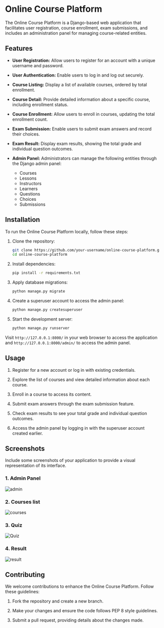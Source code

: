 # Online Course Platform

The Online Course Platform is a Django-based web application that facilitates user registration, course enrollment, exam submissions, and includes an administration panel for managing course-related entities.

## Features

- **User Registration:** Allow users to register for an account with a unique username and password.

- **User Authentication:** Enable users to log in and log out securely.

- **Course Listing:** Display a list of available courses, ordered by total enrollment.

- **Course Detail:** Provide detailed information about a specific course, including enrollment status.

- **Course Enrollment:** Allow users to enroll in courses, updating the total enrollment count.

- **Exam Submission:** Enable users to submit exam answers and record their choices.

- **Exam Result:** Display exam results, showing the total grade and individual question outcomes.

- **Admin Panel:** Administrators can manage the following entities through the Django admin panel:
  - Courses
  - Lessons
  - Instructors
  - Learners
  - Questions
  - Choices
  - Submissions

## Installation

To run the Online Course Platform locally, follow these steps:

1. Clone the repository:

    ```bash
    git clone https://github.com/your-username/online-course-platform.git
    cd online-course-platform
    ```

2. Install dependencies:

    ```bash
    pip install -r requirements.txt
    ```

3. Apply database migrations:

    ```bash
    python manage.py migrate
    ```

4. Create a superuser account to access the admin panel:

    ```bash
    python manage.py createsuperuser
    ```

5. Start the development server:

    ```bash
    python manage.py runserver
    ```

Visit `http://127.0.0.1:8000/` in your web browser to access the application and `http://127.0.0.1:8000/admin/` to access the admin panel.

## Usage

1. Register for a new account or log in with existing credentials.

2. Explore the list of courses and view detailed information about each course.

3. Enroll in a course to access its content.

4. Submit exam answers through the exam submission feature.

5. Check exam results to see your total grade and individual question outcomes.

6. Access the admin panel by logging in with the superuser account created earlier.

## Screenshots

Include some screenshots of your application to provide a visual representation of its interface.

### 1. Admin Panel
![admin](https://github.com/SarmadNaroo/online-course-app-Django-Project/assets/87594636/96e48f1c-d1eb-458a-8a11-96d260113d33)

### 2. Courses list
![courses](https://github.com/SarmadNaroo/online-course-app-Django-Project/assets/87594636/93eb10c6-f127-4c8a-be79-28d6362f4320)

### 3. Quiz
![Quiz](https://github.com/SarmadNaroo/online-course-app-Django-Project/assets/87594636/24e22dcd-3ee0-4627-b447-bbe99a81d6e0)

### 4. Result
![result](https://github.com/SarmadNaroo/online-course-app-Django-Project/assets/87594636/382752d4-940c-4fd0-af3c-88c00a4880a5)



## Contributing

We welcome contributions to enhance the Online Course Platform. Follow these guidelines:

1. Fork the repository and create a new branch.

2. Make your changes and ensure the code follows PEP 8 style guidelines.

3. Submit a pull request, providing details about the changes made.
